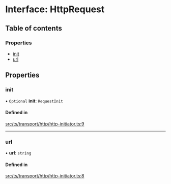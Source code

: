 # Interface: HttpRequest

## Table of contents

### Properties

- [init](HttpRequest.md#init)
- [url](HttpRequest.md#url)

## Properties

### init

• `Optional` **init**: `RequestInit`

#### Defined in

[src/ts/transport/http/http-initiator.ts:9](https://gitlab.com/i3-market/code/wp3/t3.2/i3m-wallet-monorepo/-/blob/578e6321/packages/wallet-protocol/src/ts/transport/http/http-initiator.ts#L9)

___

### url

• **url**: `string`

#### Defined in

[src/ts/transport/http/http-initiator.ts:8](https://gitlab.com/i3-market/code/wp3/t3.2/i3m-wallet-monorepo/-/blob/578e6321/packages/wallet-protocol/src/ts/transport/http/http-initiator.ts#L8)
